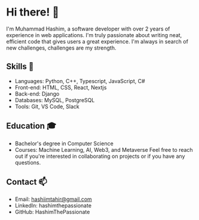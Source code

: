 # Hi there! 👋
I'm Muhammad Hashim, a software developer with over 2 years of experience in web applications. I'm truly passionate about writing neat, efficient code that gives users a great experience. I'm always in search of new challenges, challenges are my strength.
## Skills 🚀
* Languages: Python, C++, Typescript, JavaScript, C#
* Front-end: HTML, CSS, React, Nextjs
* Back-end: Django
* Databases: MySQL, PostgreSQL
* Tools: Git, VS Code, Slack

## Education 🎓
* Bachelor's degree in Computer Science
* Courses: Machine Learning, AI, Web3, and Metaverse
Feel free to reach out if you're interested in collaborating on projects or if you have any questions.

## Contact 📫
* Email: hashiimtahir@gmail.com
* LinkedIn: hashimthepassionate
* GitHub: HashimThePassionate
